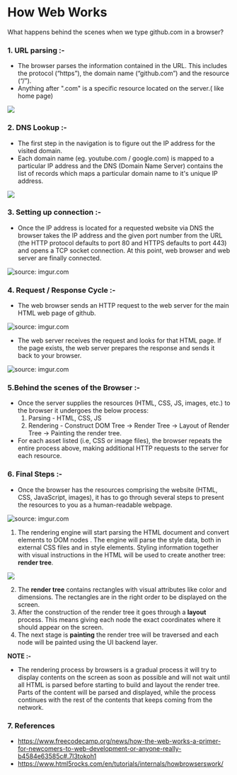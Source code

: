 # How Web Works
What happens behind the scenes when we type github.com in a browser?

###  1. URL parsing :-
* The browser parses the information contained in the URL. This includes the protocol (“https”), the domain name (“github.com”) and the resource (“/”).
* Anything after ".com" is a specific resource located on the server.( like home page)
<img src="https://i.imgur.com/BW04kqy.png" />


### 2. DNS Lookup :-
* The first step in the navigation is to figure out the IP address for the visited domain.
* Each domain name (eg. youtube.com / google.com) is mapped to a particular IP address and the DNS (Domain Name Server) contains the list of records which maps a particular domain name to it's unique IP address.
<img src="https://kinsta.com/wp-content/uploads/2018/05/what-is-dns.png" />

### 3. Setting up connection :-
* Once the IP address is located for a requested website via DNS the browser takes the IP address and the given port number from the URL (the HTTP protocol defaults to port 80 and HTTPS defaults to port 443) and opens a TCP socket connection. At this point, web browser and web server are finally connected.
<img src="https://i.imgur.com/3Mr3B8P.png" title="source: imgur.com" />

### 4. Request / Response Cycle :-
* The web browser sends an HTTP request to the web server for the main HTML web page of github.
<img src="https://i.imgur.com/mU6syrq.png" title="source: imgur.com" />

* The web server receives the request and looks for that HTML page. If the page exists, the web server prepares the response and sends it back to your browser.
<img src="https://i.imgur.com/wNH6D7e.png" title="source: imgur.com" />

### 5.Behind the scenes of the Browser :-
* Once the server supplies the resources (HTML, CSS, JS, images, etc.) to the browser it undergoes the below process:
  1. Parsing - HTML, CSS, JS
  2. Rendering - Construct DOM Tree → Render Tree → Layout of Render Tree → Painting the render tree.
* For each asset listed (i.e, CSS or image files), the browser repeats the entire process above, making additional HTTP requests to the server for each resource.

### 6. Final Steps :-
* Once the browser has the resources comprising the website (HTML, CSS, JavaScript, images), it has to go through several steps to present the resources to you as a human-readable webpage.

<img src="https://i.imgur.com/i32HTTw.png" title="source: imgur.com" />

  1.  The rendering engine will start parsing the HTML document and convert elements to DOM nodes . The engine will parse the style data, both in external CSS files and in style elements. Styling information together with visual instructions in the HTML will be used to create another tree: **render tree**.

<img src="https://i.imgur.com/TDXfpMC.png" />

2. The **render tree** contains rectangles with visual attributes like color and dimensions. The rectangles are in the right order to be displayed on the screen.
3. After the construction of the render tree it goes through a **layout** process. This means giving each node the exact coordinates where it should appear on the screen.
4. The next stage is **painting** the render tree will be traversed and each node will be painted using the UI backend layer.

**NOTE :-**
* The rendering process by browsers is a gradual process it will try to display contents on the screen as soon as possible and will not wait until all HTML is parsed before starting to build and layout the render tree. Parts of the content will be parsed and displayed, while the process continues with the rest of the contents that keeps coming from the network. 

### 7. References
* https://www.freecodecamp.org/news/how-the-web-works-a-primer-for-newcomers-to-web-development-or-anyone-really-b4584e63585c#.7l3tokoh1
* https://www.html5rocks.com/en/tutorials/internals/howbrowserswork/
